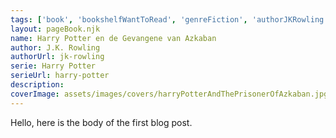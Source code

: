 ```yaml
---
tags: ['book', 'bookshelfWantToRead', 'genreFiction', 'authorJKRowling', 'serieHarryPotter']
layout: pageBook.njk
name: Harry Potter en de Gevangene van Azkaban
author: J.K. Rowling
authorUrl: jk-rowling
serie: Harry Potter
serieUrl: harry-potter
description: 
coverImage: assets/images/covers/harryPotterAndThePrisonerOfAzkaban.jpg
---
```


Hello, here is the body of the first blog post.